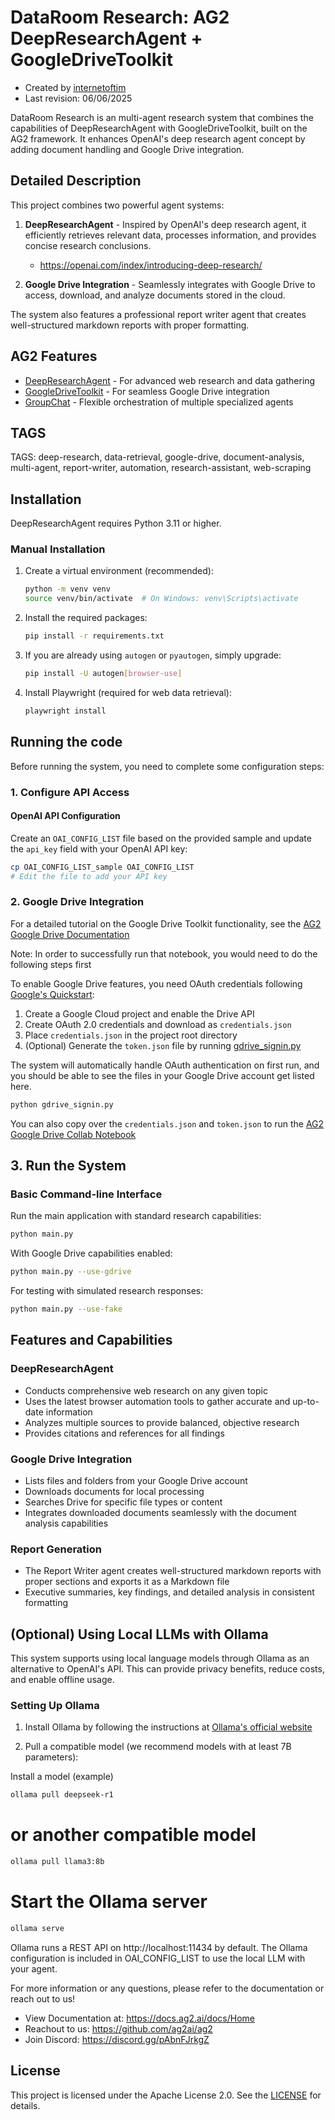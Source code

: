 # DataRoom Research: AG2 DeepResearchAgent + GoogleDriveToolkit

- Created by [internetoftim](https://github.com/internetoftim)
- Last revision: 06/06/2025

DataRoom Research is an multi-agent research system that combines the capabilities of DeepResearchAgent with GoogleDriveToolkit, built on the AG2 framework. It enhances OpenAI's deep research agent concept by adding document handling and Google Drive integration.

## Detailed Description

This project combines two powerful agent systems:

1. **DeepResearchAgent** - Inspired by OpenAI's deep research agent, it efficiently retrieves relevant data, processes information, and provides concise research conclusions.
   - https://openai.com/index/introducing-deep-research/

2. **Google Drive Integration** - Seamlessly integrates with Google Drive to access, download, and analyze documents stored in the cloud.

The system also features a professional report writer agent that creates well-structured markdown reports with proper formatting.

## AG2 Features

- [DeepResearchAgent](https://docs.ag2.ai/docs/blog/2025-02-13-DeepResearchAgent/index) - For advanced web research and data gathering
- [GoogleDriveToolkit](https://docs.ag2.ai/latest/docs/user-guide/reference-tools/google-api/google-drive/) - For seamless Google Drive integration
- [GroupChat](https://docs.ag2.ai/latest/docs/use-cases/notebooks/notebooks/agentchat_groupchat_tools/) - Flexible orchestration of multiple specialized agents

## TAGS

TAGS: deep-research, data-retrieval, google-drive, document-analysis, multi-agent, report-writer, automation, research-assistant, web-scraping

## Installation

DeepResearchAgent requires Python 3.11 or higher.

### Manual Installation

1. Create a virtual environment (recommended):

   ```bash
   python -m venv venv
   source venv/bin/activate  # On Windows: venv\Scripts\activate
   ```

2. Install the required packages:

   ```bash
   pip install -r requirements.txt
   ```

3. If you are already using `autogen` or `pyautogen`, simply upgrade:

   ```bash
   pip install -U autogen[browser-use]
   ```

4. Install Playwright (required for web data retrieval):


   ```bash
   playwright install
   ```

## Running the code

Before running the system, you need to complete some configuration steps:

### 1. Configure API Access

#### OpenAI API Configuration
Create an `OAI_CONFIG_LIST` file based on the provided sample and update the `api_key` field with your OpenAI API key:

```bash
cp OAI_CONFIG_LIST_sample OAI_CONFIG_LIST
# Edit the file to add your API key
```

### 2. Google Drive Integration

For a detailed tutorial on the Google Drive Toolkit functionality, see the 
[AG2 Google Drive Documentation](https://docs.ag2.ai/latest/docs/use-cases/notebooks/notebooks/tools_google_drive/)

Note: In order to successfully run that notebook, you would need to do the following steps first

To enable Google Drive features, you need OAuth credentials following [Google's Quickstart](https://developers.google.com/workspace/drive/api/quickstart/python#set-up-environment):

1. Create a Google Cloud project and enable the Drive API
2. Create OAuth 2.0 credentials and download as `credentials.json`
3. Place `credentials.json` in the project root directory
4. (Optional) Generate the `token.json` file by running [gdrive_signin.py](https://github.com/googleworkspace/python-samples/blob/main/drive/quickstart/quickstart.py)

The system will automatically handle OAuth authentication on first run, and you should be able to see the files in your Google Drive account get listed here.

```bash
python gdrive_signin.py
```

You can also copy over the `credentials.json` and `token.json` to run the [AG2 Google Drive Collab Notebook](https://docs.ag2.ai/latest/docs/use-cases/notebooks/notebooks/tools_google_drive/)

## 3. Run the System

### Basic Command-line Interface

Run the main application with standard research capabilities:

```bash
python main.py
```

With Google Drive capabilities enabled:

```bash
python main.py --use-gdrive
```

For testing with simulated research responses:

```bash
python main.py --use-fake
```

## Features and Capabilities

### DeepResearchAgent
- Conducts comprehensive web research on any given topic
- Uses the latest browser automation tools to gather accurate and up-to-date information
- Analyzes multiple sources to provide balanced, objective research
- Provides citations and references for all findings


### Google Drive Integration
- Lists files and folders from your Google Drive account
- Downloads documents for local processing
- Searches Drive for specific file types or content
- Integrates downloaded documents seamlessly with the document analysis capabilities

###  Report Generation
- The Report Writer agent creates well-structured markdown reports with proper sections and exports it as a Markdown file
- Executive summaries, key findings, and detailed analysis in consistent formatting


## (Optional) Using Local LLMs with Ollama

This system supports using local language models through Ollama as an alternative to OpenAI's API. This can provide privacy benefits, reduce costs, and enable offline usage.

###  Setting Up Ollama

1. Install Ollama by following the instructions at [Ollama's official website](https://ollama.ai/download)

2. Pull a compatible model (we recommend models with at least 7B parameters):

Install a model (example)
```bash
ollama pull deepseek-r1
```

# or another compatible model
```bash
ollama pull llama3:8b
```

# Start the Ollama server
```bash
ollama serve
```

Ollama runs a REST API on http://localhost:11434 by default. The Ollama configuration is included in OAI_CONFIG_LIST to use the local LLM with your agent.


For more information or any questions, please refer to the documentation or reach out to us!

- View Documentation at: https://docs.ag2.ai/docs/Home
- Reachout to us: https://github.com/ag2ai/ag2
- Join Discord: https://discord.gg/pAbnFJrkgZ

## License

This project is licensed under the Apache License 2.0. See the [LICENSE](../LICENSE) for details.
